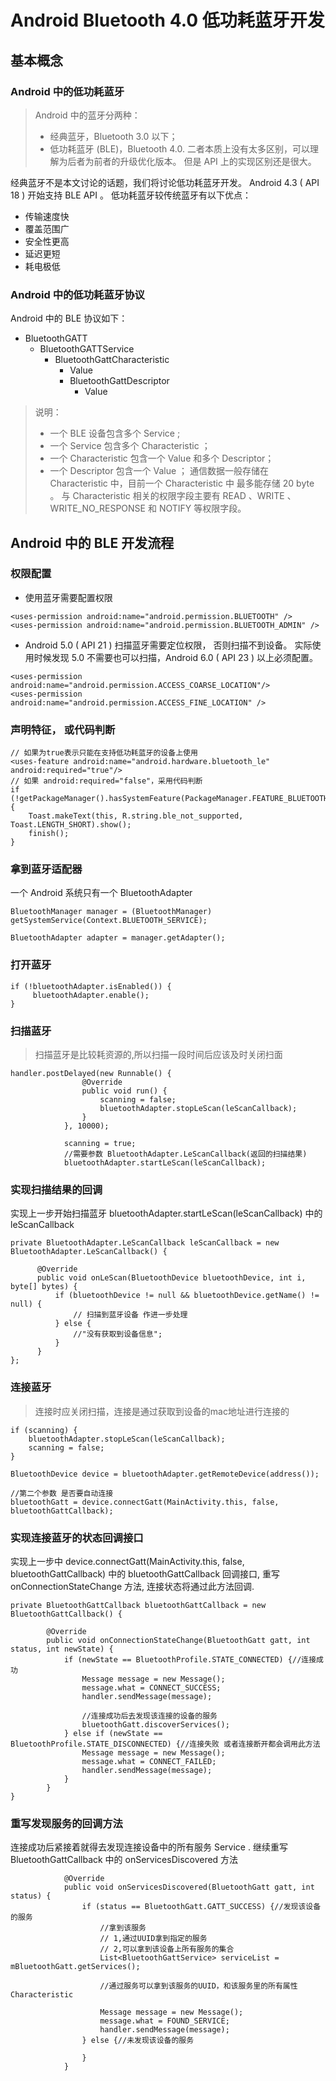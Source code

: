 # Android Bluetooth 4.0 低功耗蓝牙开发

## 基本概念

### Android 中的低功耗蓝牙

> Android 中的蓝牙分两种：
> - 经典蓝牙，Bluetooth 3.0 以下；
> - 低功耗蓝牙 (BLE)，Bluetooth 4.0.
> 二者本质上没有太多区别，可以理解为后者为前者的升级优化版本。
> 但是 API 上的实现区别还是很大。

经典蓝牙不是本文讨论的话题，我们将讨论低功耗蓝牙开发。
Android 4.3 ( API 18 ) 开始支持 BLE API 。
低功耗蓝牙较传统蓝牙有以下优点：

- 传输速度快
- 覆盖范围广
- 安全性更高
- 延迟更短
- 耗电极低

### Android 中的低功耗蓝牙协议

Android 中的 BLE 协议如下：

- BluetoothGATT
  - BluetoothGATTService
    - BluetoothGattCharacteristic
      - Value
      - BluetoothGattDescriptor
        - Value

> 说明：
> - 一个 BLE 设备包含多个 Service ;
> - 一个 Service 包含多个 Characteristic ；
> - 一个 Characteristic 包含一个 Value 和多个 Descriptor；
> - 一个 Descriptor 包含一个 Value ；
> 通信数据一般存储在 Characteristic 中，目前一个 Characteristic 中 最多能存储 20 byte 。
> 与 Characteristic 相关的权限字段主要有 READ 、WRITE 、WRITE_NO_RESPONSE 和 NOTIFY 等权限字段。

## Android 中的 BLE 开发流程

### 权限配置

- 使用蓝牙需要配置权限

```
<uses-permission android:name="android.permission.BLUETOOTH" />
<uses-permission android:name="android.permission.BLUETOOTH_ADMIN" />
```

- Android 5.0 ( API 21 ) 扫描蓝牙需要定位权限， 否则扫描不到设备。
 实际使用时候发现 5.0 不需要也可以扫描，Android 6.0 ( API 23 ) 以上必须配置。

 ```
 <uses-permission android:name="android.permission.ACCESS_COARSE_LOCATION"/>
 <uses-permission android:name="android.permission.ACCESS_FINE_LOCATION" />
 ```

### 声明特征， 或代码判断

```
// 如果为true表示只能在支持低功耗蓝牙的设备上使用
<uses-feature android:name="android.hardware.bluetooth_le" android:required="true"/>
// 如果 android:required="false"，采用代码判断
if (!getPackageManager().hasSystemFeature(PackageManager.FEATURE_BLUETOOTH_LE)) {
    Toast.makeText(this, R.string.ble_not_supported, Toast.LENGTH_SHORT).show();
    finish();
}
```

### 拿到蓝牙适配器

一个 Android 系统只有一个 BluetoothAdapter

```
BluetoothManager manager = (BluetoothManager) getSystemService(Context.BLUETOOTH_SERVICE);

BluetoothAdapter adapter = manager.getAdapter();
```

### 打开蓝牙

```
if (!bluetoothAdapter.isEnabled()) {
     bluetoothAdapter.enable();
}
```

### 扫描蓝牙

> 扫描蓝牙是比较耗资源的,所以扫描一段时间后应该及时关闭扫面

```
handler.postDelayed(new Runnable() {
                @Override
                public void run() {
                    scanning = false;
                    bluetoothAdapter.stopLeScan(leScanCallback);
                }
            }, 10000);

            scanning = true;
            //需要参数 BluetoothAdapter.LeScanCallback(返回的扫描结果)
            bluetoothAdapter.startLeScan(leScanCallback);
```
### 实现扫描结果的回调

实现上一步开始扫描蓝牙 bluetoothAdapter.startLeScan(leScanCallback) 中的 leScanCallback

```
private BluetoothAdapter.LeScanCallback leScanCallback = new BluetoothAdapter.LeScanCallback() {

      @Override
      public void onLeScan(BluetoothDevice bluetoothDevice, int i, byte[] bytes) {
          if (bluetoothDevice != null && bluetoothDevice.getName() != null) {
              // 扫描到蓝牙设备 作进一步处理
          } else {
              //"没有获取到设备信息";
          }
      }
};
```

### 连接蓝牙

> 连接时应关闭扫描，连接是通过获取到设备的mac地址进行连接的

```
if (scanning) {
    bluetoothAdapter.stopLeScan(leScanCallback);
    scanning = false;
}

BluetoothDevice device = bluetoothAdapter.getRemoteDevice(address());

//第二个参数 是否要自动连接
bluetoothGatt = device.connectGatt(MainActivity.this, false, bluetoothGattCallback);
```

### 实现连接蓝牙的状态回调接口

实现上一步中 device.connectGatt(MainActivity.this, false, bluetoothGattCallback) 中的 bluetoothGattCallback 回调接口,
重写 onConnectionStateChange 方法, 连接状态将通过此方法回调.

```
private BluetoothGattCallback bluetoothGattCallback = new BluetoothGattCallback() {

        @Override
        public void onConnectionStateChange(BluetoothGatt gatt, int status, int newState) {
            if (newState == BluetoothProfile.STATE_CONNECTED) {//连接成功
                Message message = new Message();
                message.what = CONNECT_SUCCESS;
                handler.sendMessage(message);

                //连接成功后去发现该连接的设备的服务
                bluetoothGatt.discoverServices();
            } else if (newState == BluetoothProfile.STATE_DISCONNECTED) {//连接失败 或者连接断开都会调用此方法
                Message message = new Message();
                message.what = CONNECT_FAILED;
                handler.sendMessage(message);
            }
        }
}
```

### 重写发现服务的回调方法

连接成功后紧接着就得去发现连接设备中的所有服务 Service .
继续重写 BluetoothGattCallback 中的 onServicesDiscovered 方法

```
            @Override
            public void onServicesDiscovered(BluetoothGatt gatt, int status) {
                if (status == BluetoothGatt.GATT_SUCCESS) {//发现该设备的服务
                    //拿到该服务
                    // 1,通过UUID拿到指定的服务
                    // 2,可以拿到该设备上所有服务的集合
                    List<BluetoothGattService> serviceList = mBluetoothGatt.getServices();

                    //通过服务可以拿到该服务的UUID，和该服务里的所有属性 Characteristic

                    Message message = new Message();
                    message.what = FOUND_SERVICE;
                    handler.sendMessage(message);
                } else {//未发现该设备的服务

                }
            }
```